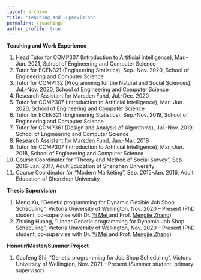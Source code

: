 ```yaml
---
layout: archive
title: "Teaching and Supervision"
permalink: /teaching/
author_profile: true
---
```


**Teaching and Work Experience**
<ol>
<li> Head Tutor for COMP307 (Introduction to Artificial Intelligence), Mar.-Jun. 2021, School of Engineering and Computer Science </li>
<li> Tutor for ECEN321 (Engineering Statistics), Sep.-Nov. 2020, School of Engineering and Computer Science </li>
<li> Tutor for COMP132 (Programming for the Natural and Social Sciences), Jul.-Nov. 2020, School of Engineering and Computer Science </li>
<li> Research Assistant for Marsden Fund, Jul.-Dec. 2020 </li>
<li> Tutor for COMP307 (Introduction to Artificial Intelligence), Mar.-Jun. 2020, School of Engineering and Computer Science </li>
<li> Tutor for ECEN321 (Engineering Statistics), Sep.-Nov. 2019, School of Engineering and Computer Science </li>
<li> Tutor for COMP361 (Design and Analysis of Algorithms), Jul.-Nov. 2019, School of Engineering and Computer Science </li>
<li> Research Assistant for Marsden Fund, Jan.-Mar. 2019 </li>
<li> Tutor for COMP307 (Introduction to Artificial Intelligence), Mar.-Jun. 2018, School of Engineering and Computer Science </li>
<li> Course Coordinator for “Theory and Method of Social Survey”, Sep. 2016-Jan. 2017, Adult Education of Shenzhen University </li>
<li> Course Coordinator for “Modern Marketing”, Sep. 2015-Jan. 2016, Adult Education of Shenzhen University </li>
</ol>

**Thesis Supervision**
<ol>
<li> Meng Xu, “Genetic programming for Dynamic Flexible Job Shop Scheduling”, Victoria University of Wellington, Nov. 2020 – Present (PhD student, co-supervise with Dr. <a href="https://meiyi1986.github.io/"> Yi Mei </a> and Prof. <a href="https://homepages.ecs.vuw.ac.nz/~mengjie/"> Mengjie Zhang</a>) </li> 
<li> Zhixing Huang, “Linear Genetic programming for Dynamic Job Shop Scheduling”, Victoria University of Wellington, Nov. 2020 – Present (PhD student, co-supervise with Dr. <a href="https://meiyi1986.github.io/"> Yi Mei </a> and Prof. <a href="https://homepages.ecs.vuw.ac.nz/~mengjie/"> Mengjie Zhang</a>) </li> 
</ol>


**Honour/Master/Summer Project**
<ol>
<li> Gaofeng Shi, “Genetic programming for Job Shop Scheduling”, Victoria University of Wellington, Nov. 2021 – Present (Summer student, primary supervisor)</li> 
</ol>
